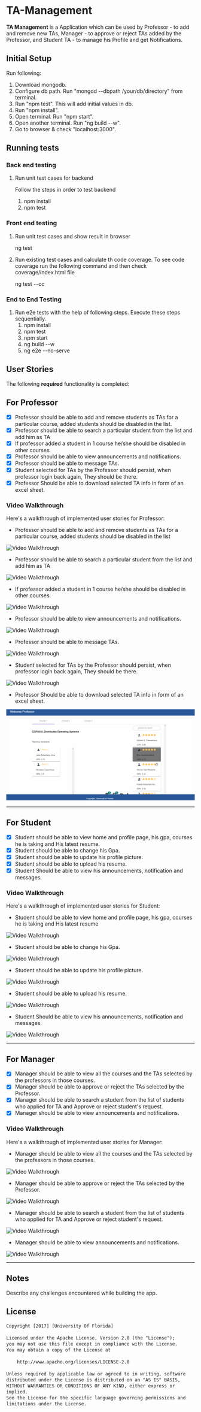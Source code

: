 # TA-Management 

**TA Management** is a Application which can be used by Professor - to add and remove new TAs, Manager - to approve or reject TAs added by the Professor, and Student TA - to manage his Profile and get Notifications.

## Initial Setup

 Run following:

1. Download mongodb.
2. Configure db path. Run "mongod --dbpath /your/db/directory" from terminal.
3. Run "npm test". This will add initial values in db.
4. Run "npm install".
5. Open terminal. Run "npm start".
6. Open another terminal. Run "ng build --w".
7. Go to browser & check "localhost:3000".



## Running tests

### Back end testing    
    
1. Run unit test cases for backend   
    
    Follow the steps in order to test backend
    1. npm install
    2. npm test

### Front end testing
1.  Run unit test cases and show result in browser
    
    ng test 

2. Run existing test cases and calculate th code coverage. To see code coverage run the following command and then check coverage/index.html file

    ng test --cc 
    
### End to End Testing
1. Run e2e tests with the help of following steps. Execute these steps sequentially.
    1. npm install
    2. npm test
    3. npm start
    4. ng build --w
    5. ng e2e --no-serve
    

## User Stories

The following **required** functionality is completed:

## For Professor
- [x] Professor should be able to add and remove students as TAs for a particular course, added students should be disabled in the list.
- [x] Professor should be able to search a particular student from the list and add him as TA
- [x] If professor added a student in 1 course he/she should be disabled in other courses.
- [x] Professor should be able to view announcements and notifications.
- [x] Professor should be able to message TAs.
- [x] Student selected for TAs by the Professor should persist, when professor login back again, They should be there.
- [x] Professor Should be able to download selected TA info in form of an excel sheet.

### Video Walkthrough 

Here's a walkthrough of implemented user stories for Professor:

- Professor should be able to add and remove students as TAs for a particular course, added students should be disabled in the list
<img src='gifs/prof_add_remove.gif' title='Video Walkthrough' width='' alt='Video Walkthrough' />


- Professor should be able to search a particular student from the list and add him as TA
<img src='gifs/prof_search.gif' title='Video Walkthrough' width='' alt='Video Walkthrough' />


- If professor added a student in 1 course he/she should be disabled in other courses.
<img src='gifs/prof_stu_disab_other_corses.gif' title='Video Walkthrough' width='' alt='Video Walkthrough' />


- Professor should be able to view announcements and notifications.
<img src='gifs/prof_view_Notifications.gif' title='Video Walkthrough' width='' alt='Video Walkthrough' />


- Professor should be able to message TAs.
<img src='gifs/prof_message_tas.gif' title='Video Walkthrough' width='' alt='Video Walkthrough' />


- Student selected for TAs by the Professor should persist, when professor login back again, They should be there.
<img src='gifs/prof_stud_persist.gif' title='Video Walkthrough' width='' alt='Video Walkthrough' />


- Professor Should be able to download selected TA info in form of an excel sheet.
<img src='gifs/prof_download_ta.gif' title='Video Walkthrough' width='' alt='Video Walkthrough' />

***
## For Student
- [x] Student should be able to view home and profile page, his gpa, courses he is taking and His latest resume.
- [x] Student should be able to change his Gpa.
- [x] Student should be able to update his profile picture.
- [x] Student should be able to upload his resume.
- [x] Student Should be able to view his announcements, notification and messages.

### Video Walkthrough 

Here's a walkthrough of implemented user stories for Student:

- Student should be able to view home and profile page, his gpa, courses he is taking and His latest resume
<img src='gifs/stud_view.gif' title='Video Walkthrough' width='' alt='Video Walkthrough' />


- Student should be able to change his Gpa.
<img src='gifs/stud_change_gpa.gif' title='Video Walkthrough' width='' alt='Video Walkthrough' />


- Student should be able to update his profile picture.
<img src='gifs/stud_change_pic.gif' title='Video Walkthrough' width='' alt='Video Walkthrough' />


- Student should be able to upload his resume.
<img src='gifs/stud_upload_resume.gif' title='Video Walkthrough' width='' alt='Video Walkthrough' />


- Student Should be able to view his announcements, notification and messages.
<img src='gifs/stud_view_notifications.gif' title='Video Walkthrough' width='' alt='Video Walkthrough' />


***

## For Manager
- [x] Manager should be able to view all the courses and the TAs selected by the professors in those courses.
- [x] Manager should be able to approve or reject the TAs selected by the Professor.
- [x] Manager should be able to search a student from the list of students who applied for TA and Approve or reject student's request.
- [x] Manager should be able to view announcements and notifications.

### Video Walkthrough 

Here's a walkthrough of implemented user stories for Manager:

- Manager should be able to view all the courses and the TAs selected by the professors in those courses.
<img src='gifs/man_view.gif' title='Video Walkthrough' width='' alt='Video Walkthrough' />


- Manager should be able to approve or reject the TAs selected by the Professor.
<img src='gifs/man_reject_approve.gif' title='Video Walkthrough' width='' alt='Video Walkthrough' />


- Manager should be able to search a student from the list of students who applied for TA and Approve or reject student's request.
<img src='gifs/man_search.gif' title='Video Walkthrough' width='' alt='Video Walkthrough' />


- Manager should be able to view announcements and notifications.
<img src='gifs/man_notifications.gif' title='Video Walkthrough' width='' alt='Video Walkthrough' />

***

## Notes

Describe any challenges encountered while building the app.

## License

    Copyright [2017] [University Of Florida]

    Licensed under the Apache License, Version 2.0 (the "License");
    you may not use this file except in compliance with the License.
    You may obtain a copy of the License at

        http://www.apache.org/licenses/LICENSE-2.0

    Unless required by applicable law or agreed to in writing, software
    distributed under the License is distributed on an "AS IS" BASIS,
    WITHOUT WARRANTIES OR CONDITIONS OF ANY KIND, either express or implied.
    See the License for the specific language governing permissions and
    limitations under the License.
